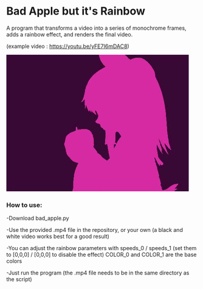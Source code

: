 # Bad Apple but it's Rainbow
A program that transforms a video into a series of monochrome frames, adds a rainbow effect, and renders the final video.

(example video : https://youtu.be/yFE7I6mDAC8)

![alt text](https://raw.githubusercontent.com/Tetralink/Bad-apple-but-it-s-rainbow/refs/heads/main/BadAppleButItsRainbow.jpg)

### How to use:
-Download bad_apple.py

-Use the provided .mp4 file in the repository, or your own (a black and white video works best for a good result)

-You can adjust the rainbow parameters with speeds_0 / speeds_1 (set them to [0,0,0] / [0,0,0] to disable the effect)
COLOR_0 and COLOR_1 are the base colors

-Just run the program (the .mp4 file needs to be in the same directory as the script)
